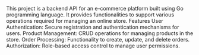 This project is a backend API for an e-commerce platform built using Go programming language. It provides functionalities to support various operations required for managing an online store.
Features
User Authentication: Secure registration and authentication mechanisms for users.
Product Management: CRUD operations for managing products in the store.
Order Processing: Functionality to create, update, and delete orders.
Authorization: Role-based access control to manage user permissions.

